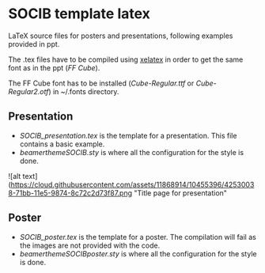 # SOCIB template latex
LaTeX source files for posters and presentations, following examples provided in ppt.

The .tex files have to be compiled using [xelatex](https://en.wikipedia.org/wiki/XeTeX) in order to get the same font as in the ppt (_FF Cube_). 

The FF Cube font has to be installed (_Cube-Regular.ttf_ or _Cube-Regular2.otf_) in ~/.fonts directory.

## Presentation 

* _SOCIB_presentation.tex_ is the template for a presentation. This file contains a basic example.
* _beamerthemeSOCIB.sty_ is where all the configuration for the style is done.


![alt text](https://cloud.githubusercontent.com/assets/11868914/10455396/42530038-71bb-11e5-9874-8c72c2d73f87.png "Title page for presentation"
## Poster

* _SOCIB_poster.tex_ is the template for a poster. The compilation will fail as the images are not provided with the code.
* _beamerthemeSOCIBposter.sty_ is where all the configuration for the style is done.
